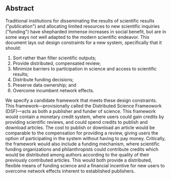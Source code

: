 ## Abstract

Traditional institutions for disseminating the results of scientific results ("publication") and allocating limited resources to new scientific inquiries ("funding") have shepharded immense increases in social benefit, but are in some ways not well adapted to the modern scientific endeavor.
This document lays out design constraints for a new system, specifically that it should:

1. Sort rather than filter scientific outputs;
2. Provide distributed, compensated review;
3. Minimize barriers to participation in science and access to scientific results;
4. Distribute funding decisions;
5. Preserve data ownership; and
6. Overcome incumbent network effects.

We specify a candidate framework that meets these design constraints.
This framework—provisionally called the Distributed Science Frameowork (DSF)—acts as both a publisher and funder of science.
This framework would contain a monetary credit system, where users could gain credits by providing scientific reviews, and could spend credits to publish and download articles.
The cost to publish or download an article would be comparable to the compensation for providing a review, giving users the option of participating in the system without having to pay money.
Critically, the framework would also include a funding mechanism, where scientific funding organizations and philanthropists could contribute credits which would be distributed among authors according to the quality of their previously contributed articles.
This would both provide a distributed, flexible means of funding science and a financial incentive for new users to overcome network effects inherent to established publishers.
